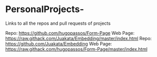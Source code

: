 # PersonalProjects-
Links to all the repos and pull requests of projects

Repo: https://github.com/hugopassos/Form-Page Web Page: https://raw.githack.com/Juakata/Embedding/master/index.html
Repo: https://github.com/Juakata/Embedding Web Page: https://raw.githack.com/hugopassos/Form-Page/master/index.html
